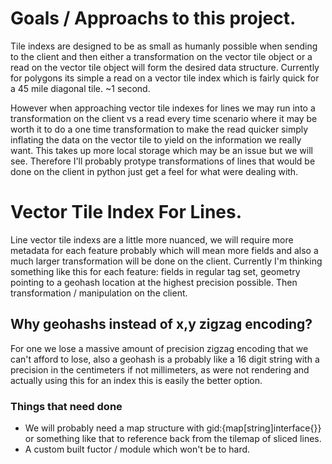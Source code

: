 # Goals / Approachs to this project.

Tile indexs are designed to be as small as humanly possible when sending to the client and then either a transformation on the vector tile object or a read on the vector tile object will form the desired data structure. Currently for polygons its simple a read on a vector tile index which is fairly quick for a 45 mile diagonal tile. ~1 second.  

However when approaching vector tile indexes for lines we may run into a transformation on the client vs a read every time scenario where it may be worth it to do a one time transformation to make the read quicker simply inflating the data on the vector tile to yield on the information we really want. This takes up more local storage which may be an issue but we will see. Therefore I'll probably protype transformations of lines that would be done on the client in python just get a feel for what were dealing with. 

# Vector Tile Index For Lines. 

Line vector tile indexs are a little more nuanced, we will require more metadata for each feature probably which will mean more fields and also a much larger transformation will be done on the client. Currently I'm thinking something like this for each feature: fields in regular tag set, geometry pointing to a geohash location at the highest precision possible. Then transformation / manipulation on the client. 

## Why geohashs instead of x,y zigzag encoding? 

For one we lose a massive amount of precision zigzag encoding that we can't afford to lose, also a geohash is a probably like a 16 digit string with a precision in the centimeters if not millimeters, as were not rendering and actually using this for an index this is easily the better option. 

### Things that need done

* We will probably need a map structure with gid:{map[string]interface{}} or something like that to reference back from the tilemap of sliced lines. 
* A custom built fuctor / module which won't be to hard. 
